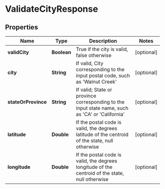
# ValidateCityResponse

## Properties
Name | Type | Description | Notes
------------ | ------------- | ------------- | -------------
**validCity** | **Boolean** | True if the city is valid, false otherwise |  [optional]
**city** | **String** | If valid, City corresponding to the input postal code, such as &#39;Walnut Creek&#39; |  [optional]
**stateOrProvince** | **String** | If valid; State or province corresponding to the input state name, such as &#39;CA&#39; or &#39;California&#39; |  [optional]
**latitude** | **Double** | If the postal code is valid, the degrees latitude of the centroid of the state, null otherwise |  [optional]
**longitude** | **Double** | If the postal code is valid, the degrees longitude of the centroid of the state, null otherwise |  [optional]



